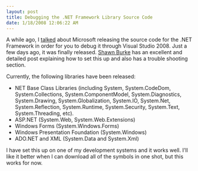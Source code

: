 ```yaml
---
layout: post
title: Debugging the .NET Framework Library Source Code
date: 1/18/2008 12:06:22 AM
---
```


A while ago, I [talked](http://geekswithblogs.net/sdorman/archive/2007/10/05/.NET-Framework-Library-Source-Code.aspx) about Microsoft releasing the source code for the .NET Framework in order for you to debug it through Visual Studio 2008. Just a few days ago, it was finally released. [Shawn Burke](http://blogs.msdn.com/sburke/archive/2008/01/16/configuring-visual-studio-to-debug-net-framework-source-code.aspx) has an excellent and detailed post explaining how to set this up and also has a trouble shooting section.

Currently, the following libraries have been released:

*   NET Base Class Libraries (including System, System.CodeDom, System.Collections, System.ComponentModel, System.Diagnostics, System.Drawing, System.Globalization, System.IO, System.Net, System.Reflection, System.Runtime, System.Security, System.Text, System.Threading, etc). 
*   ASP.NET (System.Web, System.Web.Extensions) 
*   Windows Forms (System.Windows.Forms) 
*   Windows Presentation Foundation (System.Windows) 
*   ADO.NET and XML (System.Data and System.Xml) 

I have set this up on one of my development systems and it works well. I'll like it better when I can download all of the symbols in one shot, but this works for now.
